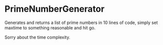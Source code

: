 # PrimeNumberGenerator

Generates and returns a list of prime numbers in 10 lines of code, simply set maxtime to something reasonable and hit go.


Sorry about the time complexity.
